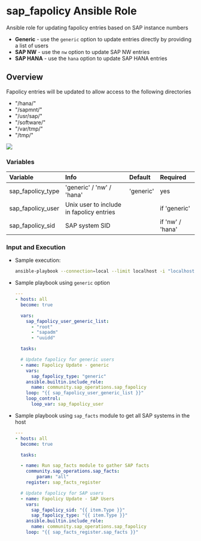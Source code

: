 # sap_fapolicy Ansible Role

Ansible role for updating fapolicy entries based on SAP instance numbers

- **Generic** - use the `generic` option to update entries directly by providing a list of users
- **SAP NW** - use the `nw` option to update SAP NW entries
- **SAP HANA** - use the `hana` option to update SAP HANA entries

## Overview

Fapolicy entries will be updated to allow access to the following directories
  - "/hana/"
  - "/sapmnt/"
  - "/usr/sap/"
  - "/software/"
  - "/var/tmp/"
  - "/tmp/"

![](/docs/diagrams/sap_fapolicy_workflow.svg)

### Variables

| **Variable**        | **Info**                                    | **Default** | **Required**      |
| :---                | :---                                        | :---        | :---              |
| sap_fapolicy_type   | 'generic' / 'nw' / 'hana'                   | 'generic'   | yes               |
| sap_fapolicy_user   | Unix user to include in fapolicy entries    | <none>      | if 'generic'      |
| sap_fapolicy_sid    | SAP system SID                              | <none>      | if 'nw' / 'hana'  |

### Input and Execution

- Sample execution:

    ```bash
    ansible-playbook --connection=local --limit localhost -i "localhost," sap-fapolicy-update.yml"
    ```

- Sample playbook using `generic` option

    ```yaml
    ---
    - hosts: all
      become: true

      vars:
        sap_fapolicy_user_generic_list:
          - "root"
          - "sapadm"
          - "uuidd"

      tasks:

      # Update fapolicy for generic users
      - name: Fapolicy Update - generic
        vars:
          sap_fapolicy_type: "generic"
        ansible.builtin.include_role:
          name: community.sap_operations.sap_fapolicy
        loop: "{{ sap_fapolicy_user_generic_list }}"
        loop_control:
          loop_var: sap_fapolicy_user
    ```

- Sample playbook using `sap_facts` module to get all SAP systems in the host

    ```yaml
    ---
    - hosts: all
      become: true

      tasks:

      - name: Run sap_facts module to gather SAP facts
        community.sap_operations.sap_facts:
            param: "all"
        register: sap_facts_register

      # Update fapolicy for SAP users
      - name: Fapolicy Update - SAP Users
        vars:
          sap_fapolicy_sid: "{{ item.Type }}"
          sap_fapolicy_type: "{{ item.Type }}"
        ansible.builtin.include_role:
          name: community.sap_operations.sap_fapolicy
        loop: "{{ sap_facts_register.sap_facts }}"
    ```

